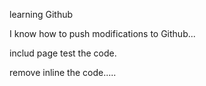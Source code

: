 learning Github

I know how to push modifications to Github...

includ page test the code.

remove inline the code.....